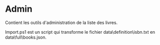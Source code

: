 # Admin

Contient les outils d'administration de la liste des livres.

Import.ps1 est un script qui transforme le fichier data\definition\isbn.txt en data\full\books.json.